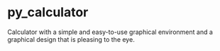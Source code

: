 # py_calculator
Calculator with a simple and easy-to-use graphical environment and a graphical design that is pleasing to the eye.
